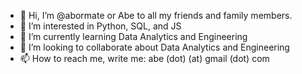 - 👋 Hi, I’m @abormate or Abe to all my friends and family members.
- 👀 I’m interested in Python, SQL, and JS
- 🌱 I’m currently learning Data Analytics and Engineering
- 💞️ I’m looking to collaborate about Data Analytics and Engineering
- 📫 How to reach me, write me: abe (dot) (at) gmail (dot) com

<!---
abormate/abormate is a ✨ special ✨ repository because its `README.md` (this file) appears on your GitHub profile.
You can click the Preview link to take a look at your changes.
--->
